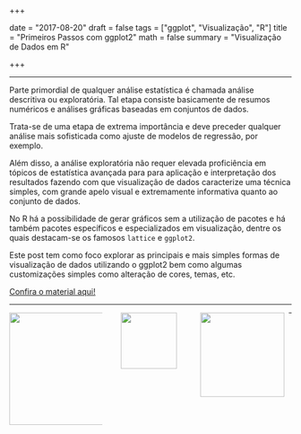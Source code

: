 +++

date = "2017-08-20"
draft = false
tags = ["ggplot", "Visualização", "R"]
title = "Primeiros Passos com ggplot2"
math = false
summary = "Visualização de Dados em R"


+++

---

Parte primordial de qualquer análise estatística é chamada análise descritiva ou exploratória. Tal etapa consiste basicamente de resumos numéricos e análises gráficas baseadas em conjuntos de dados.

Trata-se de uma etapa de extrema importância e deve preceder qualquer análise mais sofisticada como ajuste de modelos de regressão, por exemplo. 

Além disso, a análise exploratória não requer elevada proficiência em tópicos de estatística avançada para para aplicação e interpretação dos resultados fazendo com que visualização de dados caracterize uma técnica simples, com grande apelo visual e extremamente informativa quanto ao conjunto de dados.

No R há a possibilidade de gerar gráficos sem a utilização de pacotes e há também pacotes específicos e especializados em visualização, dentre os quais destacam-se os famosos `lattice` e `ggplot2`.

Este post tem como foco explorar as principais e mais simples formas de visualização de dados utilizando o ggplot2 bem como algumas customizações simples como alteração de cores, temas, etc.

[Confira o material aqui!](/img/post/post_ggplot2.html)

---

<center>

<div style="float:left; width:33%"><img width="200px" height="200px" 
src="/img/logo-pet.png/"/></div>

<div style="float:left; width:33%"><img width="100px" height="100px" 
src="/img/ggplot2.png/"/></div>

<div style="float:left; width:33%"><img width="150px" height="150px" 
src="/img/ufpr.jpg/"/></div>

</center>

---


